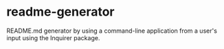# readme-generator
README.md generator by using a command-line application from a user's input using the Inquirer package.
